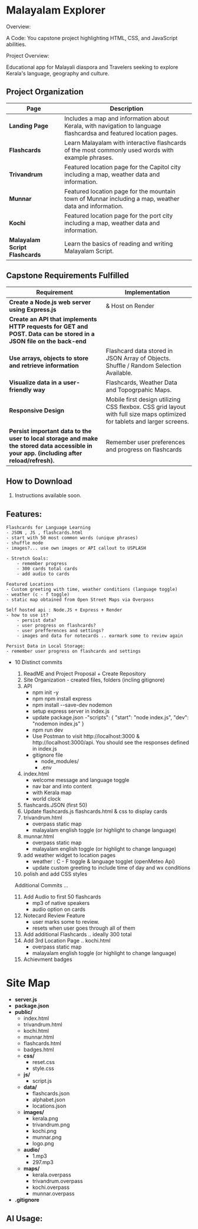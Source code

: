 # Malayalam Explorer 

Overview:

A Code: You capstone project highlighting HTML, CSS, and JavaScript abilities.

Project Overview:

Educational app for Malayali diaspora and Travelers seeking to explore Kerala's language, geography and culture. 


## Project Organization

| Page | Description |
|------|-------------|
| **Landing Page** | Includes a map and information about Kerala, with navigation to language flashcardsa and featured location pages. |
| **Flashcards** | Learn Malayalam with interactive flashcards of the most commonly used words with example phrases. |
| **Trivandrum** | Featured location page for the Capitol city including a map, weather data and information. |
| **Munnar** | Featured location page for the mountain town of Munnar including a map, weather data and information. |
| **Kochi** | Featured location page for the port city including a map, weather data and information. |
| **Malayalam Script Flashcards** | Learn the basics of reading and writing Malayalam Script. |


## Capstone Requirements Fulfilled

| Requirement | Implementation |
|-------------|----------------|
| **Create a Node.js web server using Express.js** | & Host on Render |
| **Create an API that implements HTTP requests for GET and POST. Data can be stored in a JSON file on the back-end** | |
| **Use arrays, objects to store and retrieve information** |  Flashcard data stored in JSON Array of Objects. Shuffle / Random Selection Available. |
| **Visualize data in a user-friendly way** | Flashcards, Weather Data and Topogrpahic Maps. |
| **Responsive Design** | Mobile first design utilizing CSS flexbox. CSS grid layout with full size maps optimized for tablets and larger screens. |
| **Persist important data to the user to local storage and make the stored data accessible in your app. (including after reload/refresh).**| Remember user preferences and progress on flashcards |

## How to Download

1. Instructions available soon. 


## Features: 
 
    Flashcards for Language Learning 
    - JSON , JS , flashcards.html 
    - start with 50 most common words (unique phrases)
    - shuffle mode 
    - images?... use own images or API callout to USPLASH  

    - Stretch Goals: 
        - remember progress 
        - 300 cards total cards
        - add audio to cards 

    Featured Locations 
    - Custom greeting with time, weather conditions (language toggle)
    - weather (c - f toggle)
    - static map obtained from Open Street Maps via Overpass 

    Self hosted api : Node.JS + Express + Render 
    - how to use it? 
        - persist data? 
        - user progress on flashcards? 
        - user prefferences and settings? 
        - images and data for notecards .. earmark some to review again 

    Persist Data in Local Storage:
    - remember user progress on flashcards and settings 



* 10 Distinct commits
    1. ReadME and Project Proposal + Create Repository
    2. Site Organization - created files, folders (incling gitignore) 
    3. API 
        - npm init -y
        - npm npm install express
        - npm install --save-dev nodemon
        - setup express server in index.js 
        - update package.json 
            -"scripts": {
                "start": "node index.js",
                "dev": "nodemon index.js" }
        - npm run dev
        - Use Postman to visit http://localhost:3000 & http://localhost:3000/api. You should see the responses defined in index.js
        - gitignore file 
            - node_modules/
            - .env
    4. index.html 
        - welcome message and language toggle
        - nav bar and into content 
        - with Kerala map
        - world clock
    5. flashcards.JSON (first 50)
    6. Update flashcards.js  flashcards.html & css to display cards
    7. trivandrum.html 
        - overpass static map
        - malayalam english toggle (or highlight to change language)
    8. munnar.html 
        - overpass static map
        - malayalam english toggle (or highlight to change language)
    9. add weather widget to location pages 
        - weather : C - F toggle & language togglet (openMeteo Api)
        - update custom greeting to include time of day and wx conditions
    10. polish and add CSS styles

    Additional Commits ... 

    11. Add Audio to first 50 flashcards 
        - mp3 of native speakers
        - audio option on cards 
    12. Notecard Review Feature 
        - user marks some to review. 
        - resets when user goes through all of them  
    13. Add additional Flashcards .. ideally 300 total 
    14. Add 3rd Location Page .. kochi.html
        - overpass static map
        - malayalam english toggle (or highlight to change language)
    15. Achievment badges 

# Site Map

- **server.js**
- **package.json**
- **public/**
  - index.html
  - trivandrum.html
  - kochi.html
  - munnar.html
  - flashcards.html
  - badges.html
  - **css/**
    - reset.css
    - style.css
  - **js/**
    - script.js
  - **data/**
    - flashcards.json
    - alphabet.json
    - locations.json
  - **images/**
    - kerala.png
    - trivandrum.png
    - kochi.png
    - munnar.png
    - logo.png
  - **audio/**
    - 1.mp3
    - 297.mp3
  - **maps/**
    - kerala.overpass
    - trivandrum.overpass
    - kochi.overpass
    - munnar.overpass
- **.gitignore**

## AI Usage: 




                        